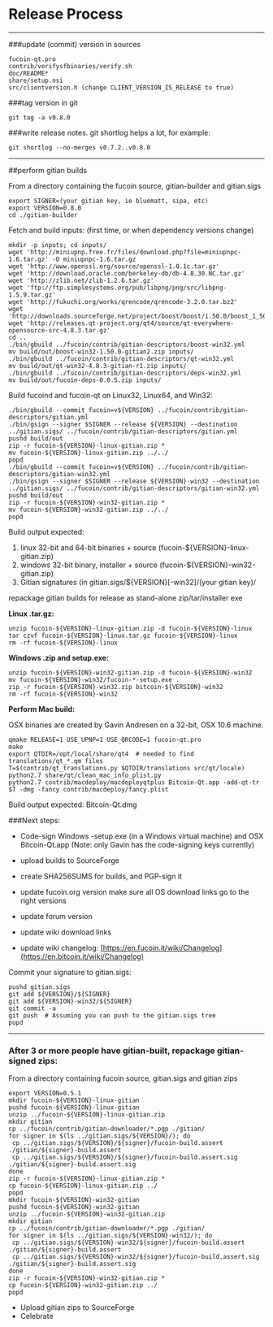 Release Process
====================

* * *

###update (commit) version in sources


	fucoin-qt.pro
	contrib/verifysfbinaries/verify.sh
	doc/README*
	share/setup.nsi
	src/clientversion.h (change CLIENT_VERSION_IS_RELEASE to true)

###tag version in git

	git tag -a v0.8.0

###write release notes. git shortlog helps a lot, for example:

	git shortlog --no-merges v0.7.2..v0.8.0

* * *

##perform gitian builds

 From a directory containing the fucoin source, gitian-builder and gitian.sigs
  
	export SIGNER=(your gitian key, ie bluematt, sipa, etc)
	export VERSION=0.8.0
	cd ./gitian-builder

 Fetch and build inputs: (first time, or when dependency versions change)

	mkdir -p inputs; cd inputs/
	wget 'http://miniupnp.free.fr/files/download.php?file=miniupnpc-1.6.tar.gz' -O miniupnpc-1.6.tar.gz
	wget 'http://www.openssl.org/source/openssl-1.0.1c.tar.gz'
	wget 'http://download.oracle.com/berkeley-db/db-4.8.30.NC.tar.gz'
	wget 'http://zlib.net/zlib-1.2.6.tar.gz'
	wget 'ftp://ftp.simplesystems.org/pub/libpng/png/src/libpng-1.5.9.tar.gz'
	wget 'http://fukuchi.org/works/qrencode/qrencode-3.2.0.tar.bz2'
	wget 'http://downloads.sourceforge.net/project/boost/boost/1.50.0/boost_1_50_0.tar.bz2'
	wget 'http://releases.qt-project.org/qt4/source/qt-everywhere-opensource-src-4.8.3.tar.gz'
	cd ..
	./bin/gbuild ../fucoin/contrib/gitian-descriptors/boost-win32.yml
	mv build/out/boost-win32-1.50.0-gitian2.zip inputs/
	./bin/gbuild ../fucoin/contrib/gitian-descriptors/qt-win32.yml
	mv build/out/qt-win32-4.8.3-gitian-r1.zip inputs/
	./bin/gbuild ../fucoin/contrib/gitian-descriptors/deps-win32.yml
	mv build/out/fucoin-deps-0.0.5.zip inputs/

 Build fucoind and fucoin-qt on Linux32, Linux64, and Win32:
  
	./bin/gbuild --commit fucoin=v${VERSION} ../fucoin/contrib/gitian-descriptors/gitian.yml
	./bin/gsign --signer $SIGNER --release ${VERSION} --destination ../gitian.sigs/ ../fucoin/contrib/gitian-descriptors/gitian.yml
	pushd build/out
	zip -r fucoin-${VERSION}-linux-gitian.zip *
	mv fucoin-${VERSION}-linux-gitian.zip ../../
	popd
	./bin/gbuild --commit fucoin=v${VERSION} ../fucoin/contrib/gitian-descriptors/gitian-win32.yml
	./bin/gsign --signer $SIGNER --release ${VERSION}-win32 --destination ../gitian.sigs/ ../fucoin/contrib/gitian-descriptors/gitian-win32.yml
	pushd build/out
	zip -r fucoin-${VERSION}-win32-gitian.zip *
	mv fucoin-${VERSION}-win32-gitian.zip ../../
	popd

  Build output expected:

  1. linux 32-bit and 64-bit binaries + source (fucoin-${VERSION}-linux-gitian.zip)
  2. windows 32-bit binary, installer + source (fucoin-${VERSION}-win32-gitian.zip)
  3. Gitian signatures (in gitian.sigs/${VERSION}[-win32]/(your gitian key)/

repackage gitian builds for release as stand-alone zip/tar/installer exe

**Linux .tar.gz:**

	unzip fucoin-${VERSION}-linux-gitian.zip -d fucoin-${VERSION}-linux
	tar czvf fucoin-${VERSION}-linux.tar.gz fucoin-${VERSION}-linux
	rm -rf fucoin-${VERSION}-linux

**Windows .zip and setup.exe:**

	unzip fucoin-${VERSION}-win32-gitian.zip -d fucoin-${VERSION}-win32
	mv fucoin-${VERSION}-win32/fucoin-*-setup.exe .
	zip -r fucoin-${VERSION}-win32.zip bitcoin-${VERSION}-win32
	rm -rf fucoin-${VERSION}-win32

**Perform Mac build:**

  OSX binaries are created by Gavin Andresen on a 32-bit, OSX 10.6 machine.

	qmake RELEASE=1 USE_UPNP=1 USE_QRCODE=1 fucoin-qt.pro
	make
	export QTDIR=/opt/local/share/qt4  # needed to find translations/qt_*.qm files
	T=$(contrib/qt_translations.py $QTDIR/translations src/qt/locale)
	python2.7 share/qt/clean_mac_info_plist.py
	python2.7 contrib/macdeploy/macdeployqtplus Bitcoin-Qt.app -add-qt-tr $T -dmg -fancy contrib/macdeploy/fancy.plist

 Build output expected: Bitcoin-Qt.dmg

###Next steps:

* Code-sign Windows -setup.exe (in a Windows virtual machine) and
  OSX Bitcoin-Qt.app (Note: only Gavin has the code-signing keys currently)

* upload builds to SourceForge

* create SHA256SUMS for builds, and PGP-sign it

* update fucoin.org version
  make sure all OS download links go to the right versions

* update forum version

* update wiki download links

* update wiki changelog: [https://en.fucoin.it/wiki/Changelog](https://en.bitcoin.it/wiki/Changelog)

Commit your signature to gitian.sigs:

	pushd gitian.sigs
	git add ${VERSION}/${SIGNER}
	git add ${VERSION}-win32/${SIGNER}
	git commit -a
	git push  # Assuming you can push to the gitian.sigs tree
	popd

-------------------------------------------------------------------------

### After 3 or more people have gitian-built, repackage gitian-signed zips:

From a directory containing fucoin source, gitian.sigs and gitian zips

	export VERSION=0.5.1
	mkdir fucoin-${VERSION}-linux-gitian
	pushd fucoin-${VERSION}-linux-gitian
	unzip ../fucoin-${VERSION}-linux-gitian.zip
	mkdir gitian
	cp ../fucoin/contrib/gitian-downloader/*.pgp ./gitian/
	for signer in $(ls ../gitian.sigs/${VERSION}/); do
	 cp ../gitian.sigs/${VERSION}/${signer}/fucoin-build.assert ./gitian/${signer}-build.assert
	 cp ../gitian.sigs/${VERSION}/${signer}/fucoin-build.assert.sig ./gitian/${signer}-build.assert.sig
	done
	zip -r fucoin-${VERSION}-linux-gitian.zip *
	cp fucoin-${VERSION}-linux-gitian.zip ../
	popd
	mkdir fucoin-${VERSION}-win32-gitian
	pushd fucoin-${VERSION}-win32-gitian
	unzip ../fucoin-${VERSION}-win32-gitian.zip
	mkdir gitian
	cp ../fucoin/contrib/gitian-downloader/*.pgp ./gitian/
	for signer in $(ls ../gitian.sigs/${VERSION}-win32/); do
	 cp ../gitian.sigs/${VERSION}-win32/${signer}/fucoin-build.assert ./gitian/${signer}-build.assert
	 cp ../gitian.sigs/${VERSION}-win32/${signer}/fucoin-build.assert.sig ./gitian/${signer}-build.assert.sig
	done
	zip -r fucoin-${VERSION}-win32-gitian.zip *
	cp fucoin-${VERSION}-win32-gitian.zip ../
	popd

- Upload gitian zips to SourceForge
- Celebrate 
